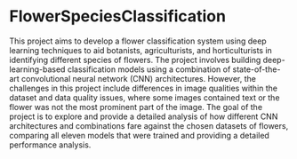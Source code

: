 # FlowerSpeciesClassification

This project aims to develop a flower classification system using deep learning techniques to aid botanists, agriculturists, and horticulturists in identifying different species of flowers. The project involves building deep-learning-based classification models using a combination of state-of-the-art convolutional neural network (CNN) architectures. However, the challenges in this project include differences in image qualities within the dataset and data quality issues, where some images contained text or the flower was not the most prominent part of the image. The goal of the project is to explore and provide a detailed analysis of how different CNN architectures and combinations fare against the chosen datasets of flowers, comparing all eleven models that were trained and providing a detailed performance analysis.

